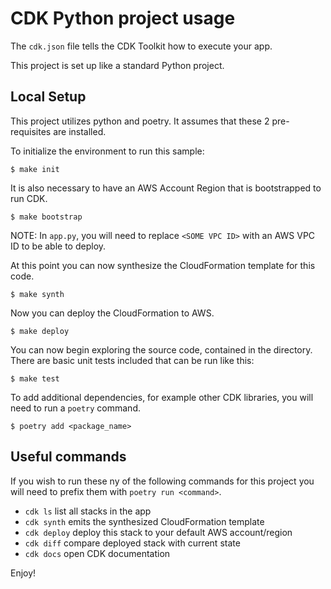 
# CDK Python project usage

The `cdk.json` file tells the CDK Toolkit how to execute your app.

This project is set up like a standard Python project.  
## Local Setup

This project utilizes python and poetry. It assumes that these 2 pre-requisites are installed.

To initialize the environment to run this sample:

```
$ make init
```

It is also necessary to have an AWS Account Region that is bootstrapped to run CDK. 

```
$ make bootstrap
```

NOTE: In `app.py`, you will need to replace `<SOME VPC ID>` with an AWS VPC ID to be able to deploy. 

At this point you can now synthesize the CloudFormation template for this code.

```
$ make synth
```

Now you can deploy the CloudFormation to AWS.

```
$ make deploy
```

You can now begin exploring the source code, contained in the directory.
There are basic unit tests included that can be run like this:

```
$ make test
```

To add additional dependencies, for example other CDK libraries, you will need to run a `poetry` command.

```
$ poetry add <package_name>
```

## Useful commands
If you wish to run these ny of the following commands for this project 
you will need to prefix them with `poetry run <command>`.
 * `cdk ls`          list all stacks in the app
 * `cdk synth`       emits the synthesized CloudFormation template
 * `cdk deploy`      deploy this stack to your default AWS account/region
 * `cdk diff`        compare deployed stack with current state
 * `cdk docs`        open CDK documentation

Enjoy!
